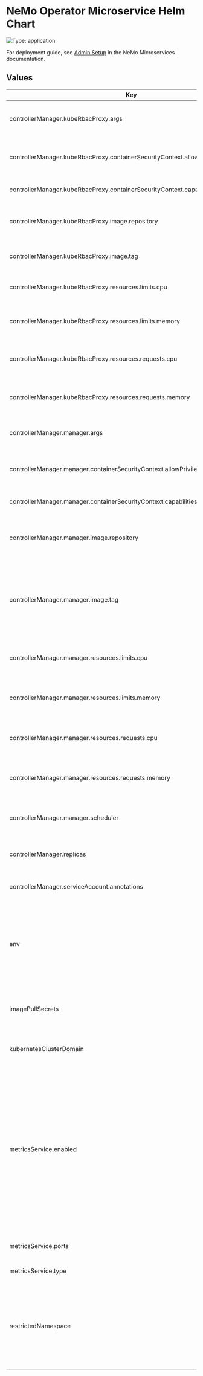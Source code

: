 # NeMo Operator Microservice Helm Chart

![Type: application](https://img.shields.io/badge/Type-application-informational?style=flat-square)

For deployment guide, see [Admin Setup](https://docs.nvidia.com/nemo/microservices/latest/set-up/index.html) in the NeMo Microservices documentation.

## Values

| Key | Type | Default | Description |
|-----|------|---------|-------------|
| controllerManager.kubeRbacProxy.args | list | `["--secure-listen-address=0.0.0.0:8443","--upstream=http://127.0.0.1:8080/","--logtostderr=true","--v=0"]` | Arguments to pass to the `kube-rbac-proxy` container. |
| controllerManager.kubeRbacProxy.containerSecurityContext.allowPrivilegeEscalation | bool | `false` | Whether to allow container privilege escalation. |
| controllerManager.kubeRbacProxy.containerSecurityContext.capabilities.drop | list | `["ALL"]` | List of capabilities to drop. |
| controllerManager.kubeRbacProxy.image.repository | string | `"gcr.io/kubebuilder/kube-rbac-proxy"` | The repository for the `kube-rbac-proxy` image. |
| controllerManager.kubeRbacProxy.image.tag | string | `"v0.15.0"` | The tag for the `kube-rbac-proxy` image. |
| controllerManager.kubeRbacProxy.resources.limits.cpu | string | `"500m"` | The CPU limit for the `kube-rbac-proxy` container. |
| controllerManager.kubeRbacProxy.resources.limits.memory | string | `"128Mi"` | The memory limit for the `kube-rbac-proxy` container. |
| controllerManager.kubeRbacProxy.resources.requests.cpu | string | `"5m"` | The CPU request for the `kube-rbac-proxy` container. |
| controllerManager.kubeRbacProxy.resources.requests.memory | string | `"64Mi"` | The memory request for the `kube-rbac-proxy` container. |
| controllerManager.manager.args | list | `["--health-probe-bind-address=:8081","--metrics-bind-address=127.0.0.1:8080","--leader-elect","--leader-election-id=nemo.nko.nvidia.com"]` | Arguments to pass to the manager container. |
| controllerManager.manager.containerSecurityContext.allowPrivilegeEscalation | bool | `false` | Whether to allow container privilege escalation. |
| controllerManager.manager.containerSecurityContext.capabilities.drop | list | `["ALL"]` | List of capabilities to drop. |
| controllerManager.manager.image.repository | string | `"nvcr.io/nvidia/nemo-microservices/nemo-operator"` | The repository for the NeMo Operator microservice image. |
| controllerManager.manager.image.tag | string | `""` | The tag for the NeMo Operator microservice image. The default value is `appVersion` from the `Chart.yaml` file. |
| controllerManager.manager.resources.limits.cpu | string | `"1024m"` | The CPU limit for the operator manager container. |
| controllerManager.manager.resources.limits.memory | string | `"2Gi"` | The memory limit for the operator manager container. |
| controllerManager.manager.resources.requests.cpu | string | `"512m"` | The CPU request for the operator manager container. |
| controllerManager.manager.resources.requests.memory | string | `"1Gi"` | The memory request for the operator manager container. |
| controllerManager.manager.scheduler | string | `"volcano"` | The scheduler to use for the controller manager. |
| controllerManager.replicas | int | `1` | The number of operator replicas to run. |
| controllerManager.serviceAccount.annotations | object | `{}` | Annotations to add to the service account. |
| env | object | `{}` | Additional environment variables to pass to controller manager. The format is `NAME: value` or `NAME: valueFrom: {object}`. |
| imagePullSecrets | list | `[{"name":"nvcrimagepullsecret"}]` | Image pull secrets for accessing the NGC container registry. |
| kubernetesClusterDomain | string | `"cluster.local"` | The Kubernetes cluster domain. |
| metricsService.enabled | bool | `true` | Whether to enable the metrics service for the NeMo Operator microservice. If you enable it, the microservice exposes a metrics endpoint for Prometheus. Before installing this chart, you should have Prometheus installed in your environment. |
| metricsService.ports | list | `[{"name":"https","port":8443,"protocol":"TCP","targetPort":"https"}]` | The metrics service ports configuration. |
| metricsService.type | string | `"ClusterIP"` | The type of the metrics service. |
| restrictedNamespace | string | `""` | Namespace to restrict the NeMo Operator microservice to watch resources in. Leave it empty to watch all namespaces. |